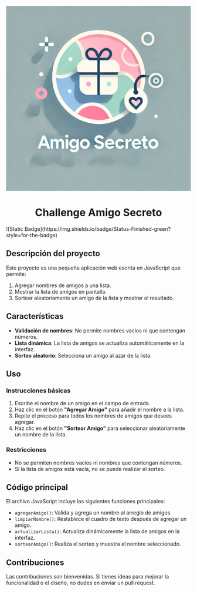![Logo del proyecto, imagen minimalista de un regalo, utilizando colores pastel como rosa, celeste y verde con estilo amigable.](https://raw.githubusercontent.com/IrvinHP/Challenge-Amigo-Secreto/refs/heads/main/assets/Logo-Amigo-Secreto.webp)
<h1 align="center"> Challenge Amigo Secreto </h1>
![Static Badge](https://img.shields.io/badge/Status-Finished-green?style=for-the-badge)

## Descripción del proyecto

Este proyecto es una pequeña aplicación web escrita en JavaScript que permite:

1. Agregar nombres de amigos a una lista.
2. Mostrar la lista de amigos en pantalla.
3. Sortear aleatoriamente un amigo de la lista y mostrar el resultado.

## Características

- **Validación de nombres**: No permite nombres vacíos ni que contengan números.
- **Lista dinámica**: La lista de amigos se actualiza automáticamente en la interfaz.
- **Sorteo aleatorio**: Selecciona un amigo al azar de la lista.

## Uso

### Instrucciones básicas

1. Escribe el nombre de un amigo en el campo de entrada.
2. Haz clic en el botón **"Agregar Amigo"** para añadir el nombre a la lista.
3. Repite el proceso para todos los nombres de amigos que desees agregar.
4. Haz clic en el botón **"Sortear Amigo"** para seleccionar aleatoriamente un nombre de la lista.

### Restricciones

- No se permiten nombres vacíos ni nombres que contengan números.
- Si la lista de amigos está vacía, no se puede realizar el sorteo.

## Código principal

El archivo JavaScript incluye las siguientes funciones principales:

- `agregarAmigo()`: Valida y agrega un nombre al arreglo de amigos.
- `limpiarNombre()`: Restablece el cuadro de texto después de agregar un amigo.
- `actualizarLista()`: Actualiza dinámicamente la lista de amigos en la interfaz.
- `sortearAmigo()`: Realiza el sorteo y muestra el nombre seleccionado.

## Contribuciones

Las contribuciones son bienvenidas. Si tienes ideas para mejorar la funcionalidad o el diseño, no dudes en enviar un pull request.
